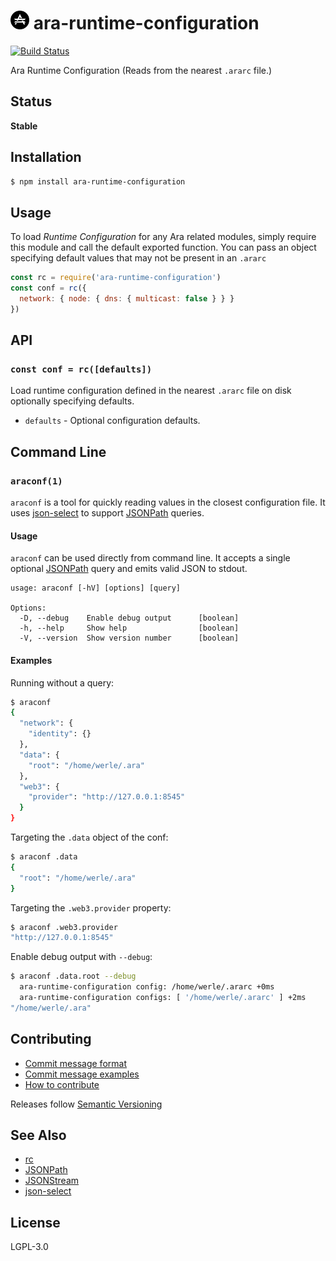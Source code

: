 <img src="https://github.com/arablocks/ara-module-template/blob/master/ara.png" width="30" height="30" /> ara-runtime-configuration
=========================

[![Build Status](https://travis-ci.com/AraBlocks/ara-runtime-configuration.svg?token=6WjTyCg41y8MBmCzro5x&branch=master)](https://travis-ci.com/AraBlocks/ara-runtime-configuration)

Ara Runtime Configuration (Reads from the nearest `.ararc` file.)

## Status

**Stable**

## Installation

```sh
$ npm install ara-runtime-configuration
```

## Usage

To load _Runtime Configuration_ for any Ara related modules, simply
require this module and call the default exported function. You can pass
an object specifying default values that may not be present in an `.ararc`

```js
const rc = require('ara-runtime-configuration')
const conf = rc({
  network: { node: { dns: { multicast: false } } }
})
```

## API

### `const conf = rc([defaults])`

Load runtime configuration defined in the nearest `.ararc` file on disk
optionally specifying defaults.

* `defaults` - Optional configuration defaults.

## Command Line

### `araconf(1)`

`araconf` is a tool for quickly reading values in the closest
configuration file. It uses
[json-select](https://github.com/dominictarr/json-select) to support
[JSONPath](http://goessner.net/articles/JsonPath/) queries.


#### Usage

`araconf` can be used directly from command line. It accepts a single
optional [JSONPath]() query and emits valid JSON to stdout.

```
usage: araconf [-hV] [options] [query]

Options:
  -D, --debug    Enable debug output      [boolean]
  -h, --help     Show help                [boolean]
  -V, --version  Show version number      [boolean]
```

#### Examples

Running without a query:

```sh
$ araconf
{
  "network": {
    "identity": {}
  },
  "data": {
    "root": "/home/werle/.ara"
  },
  "web3": {
    "provider": "http://127.0.0.1:8545"
  }
}

```

Targeting the `.data` object of the conf:

```sh
$ araconf .data
{
  "root": "/home/werle/.ara"
}
```

Targeting the `.web3.provider` property:

```sh
$ araconf .web3.provider
"http://127.0.0.1:8545"
```

Enable debug output with `--debug`:

```sh
$ araconf .data.root --debug
  ara-runtime-configuration config: /home/werle/.ararc +0ms
  ara-runtime-configuration configs: [ '/home/werle/.ararc' ] +2ms
"/home/werle/.ara"
```

## Contributing

- [Commit message format](/.github/COMMIT_FORMAT.md)
- [Commit message examples](/.github/COMMIT_FORMAT_EXAMPLES.md)
- [How to contribute](/.github/CONTRIBUTING.md)

Releases follow [Semantic Versioning](https://semver.org/)

## See Also

* [rc](https://github.com/dominictarr/rc)
* [JSONPath](http://goessner.net/articles/JsonPath/)
* [JSONStream](https://www.npmjs.com/package/JSONStream)
* [json-select](https://github.com/dominictarr/json-select)

## License

LGPL-3.0
